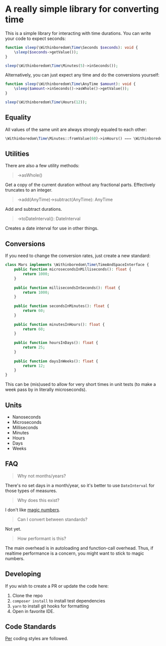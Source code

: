 # A really simple library for converting time

This is a simple library for interacting with time durations. You can write your code to expect seconds:

```php
function sleep(\Withinboredom\Time\Seconds $seconds): void {
    \sleep($seconds->getValue());
}

sleep(\Withinboredom\Time\Minutes(5)->inSeconds());
```

Alternatively, you can just expect any time and do the conversions yourself:

```php
function sleep(\Withinboredom\Time\AnyTime $amount): void {
    \sleep($amount->inSeconds()->asWhole()->getValue());
}

sleep(\Withinboredom\Time\Hours(12));
```

## Equality

All values of the same unit are always strongly equaled to each other:

```php
\Withinboredom\Time\Minutes::fromValue(60)->inHours() === \Withinboredom\Time\Hours::fromValue(1)
```

## Utilities

There are also a few utility methods:

> ->asWhole()

Get a copy of the current duration without any fractional parts. Effectively truncates to an integer.

> ->add(AnyTime)->subtract(AnyTime): AnyTime

Add and subtract durations.

> ->toDateInterval(): DateInterval

Creates a date interval for use in other things.

## Conversions

If you need to change the conversion rates, just create a new standard:

```php
class Mars implements \Withinboredom\Time\TimeAndSpaceInterface {
    public function microsecondsInMilliseconds(): float {
        return 1000;
    }
    
    public function millisecondsInSeconds(): float {
        return 1000;
    }
    
    public function secondsInMinutes(): float {
        return 60;
    }
    
    public function minutesInHours(): float {
        return 60;
    }
    
    public function hoursInDays(): float {
        return 25;
    }
    
    public function daysInWeeks(): float {
        return 12;
    }
}
```

This can be (mis)used to allow for very short times in unit tests (to make a week pass by in literally microseconds).

## Units

- Nanoseconds
- Microseconds
- Milliseconds
- Minutes
- Hours
- Days
- Weeks

## FAQ

> Why not months/years?

There's no set days in a month/year, so it's better to use `DateInterval` for those types of measures.

> Why does this exist?

I don't
like [magic numbers](https://en.wikipedia.org/wiki/Magic_number_(programming)#:~:text=Magic%20numbers%20are%20common%20in%20programs%20across%20many,have%20such%20constants%20that%20identify%20the%20contained%20data.).

> Can I convert between standards?

Not yet.

> How performant is this?

The main overhead is in autoloading and function-call overhead. Thus, if realtime performance is a concern, you might
want to stick to magic numbers.

## Developing

If you wish to create a PR or update the code here:

1. Clone the repo
2. `composer install` to install test dependencies
3. `yarn` to install git hooks for formatting
4. Open in favorite IDE.

## Code Standards

[Per](https://www.php-fig.org/per/coding-style/) coding styles are followed.
